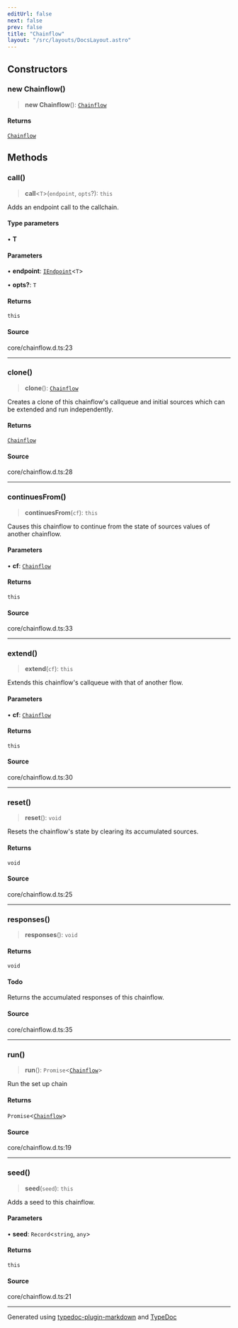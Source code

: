 ```yaml
---
editUrl: false
next: false
prev: false
title: "Chainflow"
layout: "/src/layouts/DocsLayout.astro"
---
```


## Constructors

### new Chainflow()

> **new Chainflow**(): [`Chainflow`](/api/classes/chainflow/)

#### Returns

[`Chainflow`](/api/classes/chainflow/)

## Methods

### call()

> **call**\<`T`\>(`endpoint`, `opts`?): `this`

Adds an endpoint call to the callchain.

#### Type parameters

• **T**

#### Parameters

• **endpoint**: [`IEndpoint`](/api/interfaces/iendpoint/)\<`T`\>

• **opts?**: `T`

#### Returns

`this`

#### Source

core/chainflow.d.ts:23

***

### clone()

> **clone**(): [`Chainflow`](/api/classes/chainflow/)

Creates a clone of this chainflow's callqueue and initial sources
 which can be extended and run independently.

#### Returns

[`Chainflow`](/api/classes/chainflow/)

#### Source

core/chainflow.d.ts:28

***

### continuesFrom()

> **continuesFrom**(`cf`): `this`

Causes this chainflow to continue from the state of
sources values of another chainflow.

#### Parameters

• **cf**: [`Chainflow`](/api/classes/chainflow/)

#### Returns

`this`

#### Source

core/chainflow.d.ts:33

***

### extend()

> **extend**(`cf`): `this`

Extends this chainflow's callqueue with that of another flow.

#### Parameters

• **cf**: [`Chainflow`](/api/classes/chainflow/)

#### Returns

`this`

#### Source

core/chainflow.d.ts:30

***

### reset()

> **reset**(): `void`

Resets the chainflow's state by clearing its accumulated sources.

#### Returns

`void`

#### Source

core/chainflow.d.ts:25

***

### responses()

> **responses**(): `void`

#### Returns

`void`

#### Todo

Returns the accumulated responses of this chainflow.

#### Source

core/chainflow.d.ts:35

***

### run()

> **run**(): `Promise`\<[`Chainflow`](/api/classes/chainflow/)\>

Run the set up chain

#### Returns

`Promise`\<[`Chainflow`](/api/classes/chainflow/)\>

#### Source

core/chainflow.d.ts:19

***

### seed()

> **seed**(`seed`): `this`

Adds a seed to this chainflow.

#### Parameters

• **seed**: `Record`\<`string`, `any`\>

#### Returns

`this`

#### Source

core/chainflow.d.ts:21

***

Generated using [typedoc-plugin-markdown](https://www.npmjs.com/package/typedoc-plugin-markdown) and [TypeDoc](https://typedoc.org/)
